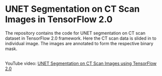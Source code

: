 # UNET Segmentation on CT Scan Images in TensorFlow 2.0
The repository contains the code for UNET segmentation on CT scan dataset in TensorFlow 2.0 framework. Here the CT scan data is slided in to individual image. The images are annotated to form the respective binary mask.
<br/><br/>

YouTube video: [UNET Segmentation on CT Scan Images using TensorFlow 2.0](https://youtu.be/xIvmg4IqeIk)
